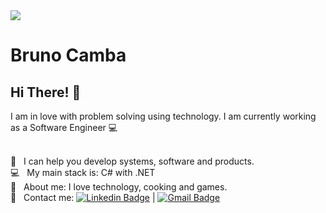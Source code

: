 <img width="auto" src="https://media-exp1.licdn.com/dms/image/C5616AQEUTshmyZdobQ/profile-displaybackgroundimage-shrink_350_1400/0?e=1602115200&v=beta&t=7wzdSm-ZITgt8f0zD1ljHvOYTBPyWtS8KNbuu_L29-4">

# Bruno Camba

## Hi There! 👋
I am in love with problem solving using technology.
I am currently working as a Software Engineer :computer:

 <br/> :purple_heart: &nbsp; I can help you develop systems, software and products.
 <br/> :computer: &nbsp; My main stack is: C# with .NET
 <br/> 💬  &nbsp; About me: I love technology, cooking and games.
 <br/> :email: &nbsp; Contact me: [![Linkedin Badge](https://img.shields.io/badge/-BrunoCamba-blue?style=flat-square&logo=Linkedin&logoColor=white&link=https://www.linkedin.com/in/brunocamba/)](https://www.linkedin.com/in/brunocamba/) 
| 
[![Gmail Badge](https://img.shields.io/badge/-brunocamba@gmail.com-c14438?style=flat-square&logo=Gmail&logoColor=white&link=mailto:brunocamba@gmail.com)](mailto:brunocamba@gmail.com)
